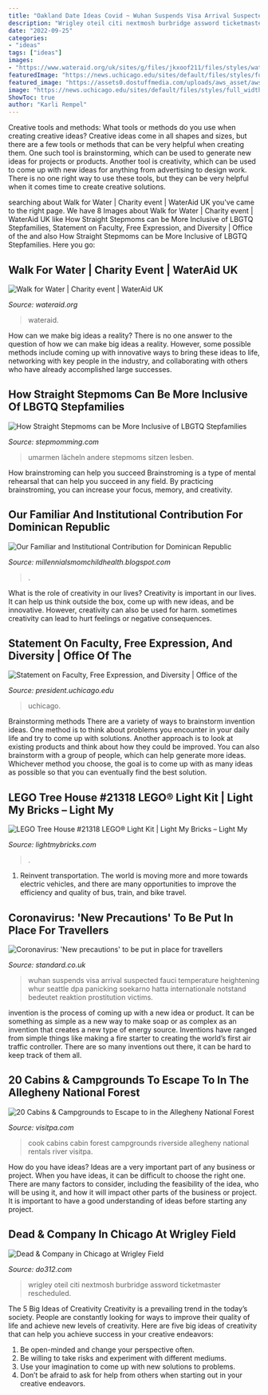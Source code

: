 ```yaml
---
title: "Oakland Date Ideas Covid ~ Wuhan Suspends Visa Arrival Suspected Fauci Temperature Heightening Whur Seattle Dpa Panicking Soekarno Hatta Internationale Notstand Bedeutet Reaktion Prostitution Victims"
description: "Wrigley oteil citi nextmosh burbridge assword ticketmaster rescheduled"
date: "2022-09-25"
categories:
- "ideas"
tags: ["ideas"]
images:
- "https://www.wateraid.org/uk/sites/g/files/jkxoof211/files/styles/wateraid_landscape/public/walk-for-water-challenge-yourself-to-walk-4-8-or-12km-a-day-this-march.jpg?itok=ioLuZDUj"
featuredImage: "https://news.uchicago.edu/sites/default/files/styles/full_width/public/images/2020-02/Campaign1380.jpg"
featured_image: "https://assets0.dostuffmedia.com/uploads/aws_asset/aws_asset/7417712/58aeb144-f6f0-48b4-a513-6a33defb92fa.jpg"
image: "https://news.uchicago.edu/sites/default/files/styles/full_width/public/images/2020-02/Campaign1380.jpg"
ShowToc: true
author: "Karli Rempel"
---
```



Creative tools and methods: What tools or methods do you use when creating creative ideas?
Creative ideas come in all shapes and sizes, but there are a few tools or methods that can be very helpful when creating them. One such tool is brainstorming, which can be used to generate new ideas for projects or products. Another tool is creativity, which can be used to come up with new ideas for anything from advertising to design work. There is no one right way to use these tools, but they can be very helpful when it comes time to create creative solutions.

	

		
searching about Walk for Water | Charity event | WaterAid UK you've came to the right page. We have 8 Images about Walk for Water | Charity event | WaterAid UK like How Straight Stepmoms can be More Inclusive of LBGTQ Stepfamilies, Statement on Faculty, Free Expression, and Diversity | Office of the and also How Straight Stepmoms can be More Inclusive of LBGTQ Stepfamilies. Here you go:
		
    
## Walk For Water | Charity Event | WaterAid UK

<img loading=lazy src="https://www.wateraid.org/uk/sites/g/files/jkxoof211/files/styles/wateraid_landscape/public/walk-for-water-challenge-yourself-to-walk-4-8-or-12km-a-day-this-march.jpg?itok=ioLuZDUj" onerror="this.onerror=null;this.src='https://tse1.mm.bing.net/th?id=OIP.zyqM-TL6xuU_YS0_bU6DdAHaDk&amp;pid=15.1';" alt="Walk for Water | Charity event | WaterAid UK">

_Source: wateraid.org_

>wateraid. 

	

How can we make big ideas a reality?
There is no one answer to the question of how we can make big ideas a reality. However, some possible methods include coming up with innovative ways to bring these ideas to life, networking with key people in the industry, and collaborating with others who have already accomplished large successes.

    
## How Straight Stepmoms Can Be More Inclusive Of LBGTQ Stepfamilies

<img loading=lazy src="https://stepmomming.com/wp-content/uploads/2020/06/Depositphotos_349515710_xl-2015-2.jpg" onerror="this.onerror=null;this.src='https://tse2.mm.bing.net/th?id=OIP.x4ckYGg5alGPfsnLMre8WAHaEo&amp;pid=15.1';" alt="How Straight Stepmoms can be More Inclusive of LBGTQ Stepfamilies">

_Source: stepmomming.com_

>umarmen lächeln andere stepmoms sitzen lesben. 

	

How brainstroming can help you succeed
Brainstroming is a type of mental rehearsal that can help you succeed in any field. By practicing brainstroming, you can increase your focus, memory, and creativity.

    
## Our Familiar And Institutional Contribution For Dominican Republic

<img loading=lazy src="https://lh6.googleusercontent.com/proxy/aS0V6XMvgM6vjim2VRTul3HOdP_3lJCs8Y_5a_6XuLpilMI4cmTrveaq_gYTN0xptK2_TEOA1Fc4gCEskJ4vcJIO2_Q=w1200-h630-n-k-no-nu" onerror="this.onerror=null;this.src='https://tse2.mm.bing.net/th?id=OIP.jM3XHBpm_wopPAbrHO6rBAHaFj&amp;pid=15.1';" alt="Our Familiar and Institutional Contribution for Dominican Republic">

_Source: millennialsmomchildhealth.blogspot.com_

>. 

	

What is the role of creativity in our lives?
Creativity is important in our lives. It can help us think outside the box, come up with new ideas, and be innovative. However, creativity can also be used for harm. sometimes creativity can lead to hurt feelings or negative consequences.

    
## Statement On Faculty, Free Expression, And Diversity | Office Of The

<img loading=lazy src="https://news.uchicago.edu/sites/default/files/styles/full_width/public/images/2020-02/Campaign1380.jpg" onerror="this.onerror=null;this.src='https://tse3.mm.bing.net/th?id=OIP.Xwm3UaTvS5N5tKMIKWUAJQHaEK&amp;pid=15.1';" alt="Statement on Faculty, Free Expression, and Diversity | Office of the">

_Source: president.uchicago.edu_

>uchicago. 

	

Brainstorming methods
There are a variety of ways to brainstorm invention ideas. One method is to think about problems you encounter in your daily life and try to come up with solutions. Another approach is to look at existing products and think about how they could be improved. You can also brainstorm with a group of people, which can help generate more ideas. Whichever method you choose, the goal is to come up with as many ideas as possible so that you can eventually find the best solution.

    
## LEGO Tree House #21318 LEGO® Light Kit | Light My Bricks – Light My

<img loading=lazy src="https://cdn.shopify.com/s/files/1/2138/8145/products/21318-LEGO-Tree-House-Front-Clean-Light-My-Bricks.jpg?v=1599709188" onerror="this.onerror=null;this.src='https://tse2.mm.bing.net/th?id=OIP.6JJL3mldRAqlddtHWfhHHAHaHa&amp;pid=15.1';" alt="LEGO Tree House #21318 LEGO® Light Kit | Light My Bricks – Light My">

_Source: lightmybricks.com_

>. 

	

1) Reinvent transportation. The world is moving more and more towards electric vehicles, and there are many opportunities to improve the efficiency and quality of bus, train, and bike travel. 

    
## Coronavirus: &#039;New Precautions&#039; To Be Put In Place For Travellers

<img loading=lazy src="https://static.standard.co.uk/s3fs-public/thumbnails/image/2020/01/22/09/coronaviruschecks220120.jpg" onerror="this.onerror=null;this.src='https://tse3.mm.bing.net/th?id=OIP.02jiU563ZhPlsglcUt2SZwHaE8&amp;pid=15.1';" alt="Coronavirus: &#039;New precautions&#039; to be put in place for travellers">

_Source: standard.co.uk_

>wuhan suspends visa arrival suspected fauci temperature heightening whur seattle dpa panicking soekarno hatta internationale notstand bedeutet reaktion prostitution victims. 

	

invention is the process of coming up with a new idea or product. It can be something as simple as a new way to make soap or as complex as an invention that creates a new type of energy source. Inventions have ranged from simple things like making a fire starter to creating the world’s first air traffic controller. There are so many inventions out there, it can be hard to keep track of them all.

    
## 20 Cabins &amp; Campgrounds To Escape To In The Allegheny National Forest

<img loading=lazy src="https://www.visitpa.com/sites/default/files/2020-07/fair-winds-cabin.jpg" onerror="this.onerror=null;this.src='https://tse3.mm.bing.net/th?id=OIP.Hc9hPfVFTPCjcPq48AFcgAHaE7&amp;pid=15.1';" alt="20 Cabins &amp; Campgrounds to Escape to in the Allegheny National Forest">

_Source: visitpa.com_

>cook cabins cabin forest campgrounds riverside allegheny national rentals river visitpa. 

	

How do you have ideas?
Ideas are a very important part of any business or project. When you have ideas, it can be difficult to choose the right one. There are many factors to consider, including the feasibility of the idea, who will be using it, and how it will impact other parts of the business or project. It is important to have a good understanding of ideas before starting any project.

    
## Dead &amp; Company In Chicago At Wrigley Field

<img loading=lazy src="https://assets0.dostuffmedia.com/uploads/aws_asset/aws_asset/7417712/58aeb144-f6f0-48b4-a513-6a33defb92fa.jpg" onerror="this.onerror=null;this.src='https://tse2.mm.bing.net/th?id=OIP.WeB3oigkQN34VvFtW8L9hQHaD4&amp;pid=15.1';" alt="Dead &amp; Company in Chicago at Wrigley Field">

_Source: do312.com_

>wrigley oteil citi nextmosh burbridge assword ticketmaster rescheduled. 

	

The 5 Big Ideas of Creativity
Creativity is a prevailing trend in the today’s society. People are constantly looking for ways to improve their quality of life and achieve new levels of creativity. Here are five big ideas of creativity that can help you achieve success in your creative endeavors: 
1. Be open-minded and change your perspective often.
2. Be willing to take risks and experiment with different mediums.
3. Use your imagination to come up with new solutions to problems.
4. Don’t be afraid to ask for help from others when starting out in your creative endeavors.

